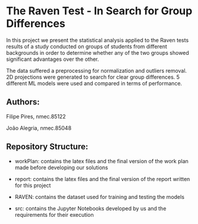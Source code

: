 # The Raven Test - In Search for Group Differences

 In this project we present the statistical analysis applied to the Raven tests results of a study conducted 
 on groups of students from different backgrounds in order to determine whether any of the two groups showed 
 significant advantages over the other.
 
 The data suffered a preprocessing for normalization and outliers removal.
 2D projections were generated to search for clear group differences.
 5 different ML models were used and compared in terms of performance.
 
## Authors:

Filipe Pires, nmec.85122

João Alegria, nmec.85048

## Repository Structure:

- workPlan: contains the latex files and the final version of the work plan made before developing our solutions

- report: contains the latex files and the final version of the report written for this project

- RAVEN: contains the dataset used for training and testing the models

- src: contains the Jupyter Notebooks developed by us and the requirements for their execution

